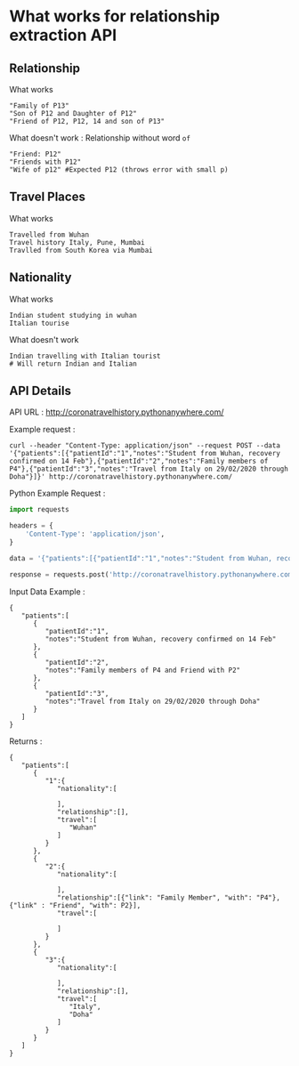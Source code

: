 # What works for relationship extraction API

## Relationship 
What works

```
"Family of P13"
"Son of P12 and Daughter of P12"
"Friend of P12, P12, 14 and son of P13"
```

What doesn't work : Relationship without word `of`
```
"Friend: P12"
"Friends with P12"
"Wife of p12" #Expected P12 (throws error with small p)
```

## Travel Places
What works
```
Travelled from Wuhan
Travel history Italy, Pune, Mumbai
Travlled from South Korea via Mumbai
```

## Nationality 
What works 
```
Indian student studying in wuhan
Italian tourise
```
What doesn't work
```
Indian travelling with Italian tourist
# Will return Indian and Italian
```

## API Details 
API URL : http://coronatravelhistory.pythonanywhere.com/

Example request :
```
curl --header "Content-Type: application/json" --request POST --data '{"patients":[{"patientId":"1","notes":"Student from Wuhan, recovery confirmed on 14 Feb"},{"patientId":"2","notes":"Family members of P4"},{"patientId":"3","notes":"Travel from Italy on 29/02/2020 through Doha"}]}' http://coronatravelhistory.pythonanywhere.com/
```

Python Example Request : 

```python
import requests

headers = {
    'Content-Type': 'application/json',
}

data = '{"patients":[{"patientId":"1","notes":"Student from Wuhan, recovery confirmed on 14 Feb"},{"patientId":"2","notes":"Family members of P4"},{"patientId":"3","notes":"Travel from Italy on 29/02/2020 through Doha"}]}'

response = requests.post('http://coronatravelhistory.pythonanywhere.com/', headers=headers, data=data)

```
Input Data Example : 
```
{
   "patients":[
      {
         "patientId":"1",
         "notes":"Student from Wuhan, recovery confirmed on 14 Feb"
      },
      {
         "patientId":"2",
         "notes":"Family members of P4 and Friend with P2"
      },
      {
         "patientId":"3",
         "notes":"Travel from Italy on 29/02/2020 through Doha"
      }
   ]
}
```
Returns : 
```
{
   "patients":[
      {
         "1":{
            "nationality":[

            ],
            "relationship":[],
            "travel":[
               "Wuhan"
            ]
         }
      },
      {
         "2":{
            "nationality":[

            ],
            "relationship":[{"link": "Family Member", "with": "P4"}, {"link" : "Friend", "with": P2}],
            "travel":[

            ]
         }
      },
      {
         "3":{
            "nationality":[

            ],
            "relationship":[],
            "travel":[
               "Italy",
               "Doha"
            ]
         }
      }
   ]
}
```

